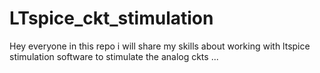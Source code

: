 # LTspice_ckt_stimulation

Hey everyone in this repo i will share my skills about working with ltspice stimulation software to stimulate the analog ckts ...
